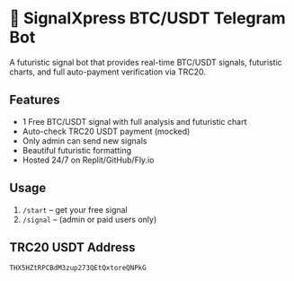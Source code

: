 
# 🚀 SignalXpress BTC/USDT Telegram Bot

A futuristic signal bot that provides real-time BTC/USDT signals, futuristic charts, and full auto-payment verification via TRC20.

## Features

- 1 Free BTC/USDT signal with full analysis and futuristic chart
- Auto-check TRC20 USDT payment (mocked)
- Only admin can send new signals
- Beautiful futuristic formatting
- Hosted 24/7 on Replit/GitHub/Fly.io

## Usage

1. `/start` – get your free signal
2. `/signal` – (admin or paid users only)

## TRC20 USDT Address

```
THX5HZtRPCBdM3zup273QEtQxtoreQNPkG
```
